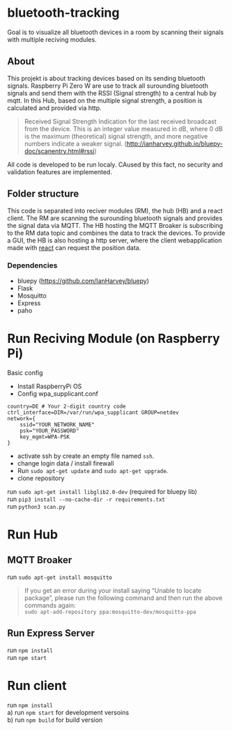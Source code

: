 # bluetooth-tracking
Goal is to visualize all bluetooth devices in a room by scanning their signals with multiple reciving modules.
## About
This projekt is about tracking devices based on its sending bluetooth signals. Raspberry Pi Zero W are use to track all surounding bluetooth signals and send them with the RSSI (Signal strength) to a central hub by mqtt. In this Hub, based on the multiple signal strength, a position is calculated and provided via http.

> Received Signal Strength Indication for the last received broadcast from the device. This is an integer value measured in dB, where 0 dB is the maximum (theoretical) signal strength, and more negative numbers indicate a weaker signal. (http://ianharvey.github.io/bluepy-doc/scanentry.html#rssi)

All code is developed to be run localy. CAused by this fact, no security and validation features are implemented.

## Folder structure
This code is separated into reciver modules (RM), the hub (HB) and a react client. The RM are scanning the surounding bluetooth signals and provides the signal data via MQTT. The HB hosting the MQTT Broaker is subscribing to the RM data topic and combines the data to track the devices. To provide a GUI, the HB is also hosting a http server, where the client webapplication made with [react](https://reactjs.org/) can request the position data.

### Dependencies
* bluepy (https://github.com/IanHarvey/bluepy)
* Flask
* Mosquitto
* Express
* paho

# Run Reciving Module (on Raspberry Pi)
Basic config
* Install RaspberryPi OS
* Config wpa_supplicant.conf
```
country=DE # Your 2-digit country code
ctrl_interface=DIR=/var/run/wpa_supplicant GROUP=netdev
network={
    ssid="YOUR_NETWORK_NAME"
    psk="YOUR_PASSWORD"
    key_mgmt=WPA-PSK
}
```
* activate ssh by create an empty file named `ssh`.
* change login data / install firewall
* Run `sudo apt-get update` and `sudo apt-get upgrade`.  
* clone repository

run `sudo apt-get install libglib2.0-dev` (required for bluepy lib)  
run `pip3 install --no-cache-dir -r requirements.txt`  
run `python3 scan.py`


# Run Hub
## MQTT Broaker 
run `sudo apt-get install mosquitto`
> If you get an error during your install saying “Unable to locate package”, please run the following command and then run the above commands again:  
`sudo apt-add-repository ppa:mosquitto-dev/mosquitto-ppa`

## Run Express Server
run `npm install`  
run `npm start`

# Run client
run `npm install`  
a)  run `npm start` for development versoins  
b) run `npm build` for build version  